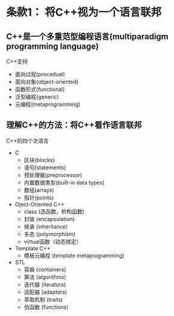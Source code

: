 # 条款1： 将C++视为一个语言联邦

## C++是一个多重范型编程语言(multiparadigm programming language) 
C++支持
- 面向过程(procedual)
- 面向对象(object-oriented)
- 函数形式(functional)
- 泛型编程(generic)
- 元编程(metaprogramming)

## 理解C++的方法：将C++看作语言联邦
C++的四个次语言
- C
    - 区块(blocks)
    - 语句(statements)
    - 预处理器(preprocessor)
    - 内置数据类型(built-in data types)
    - 数组(arrays)
    - 指针(points)
- Oject-Oriented C++
    - class (造函数，析构函数)
    - 封装 (encapsulation)
    - 继承 (inheritance)
    - 多态 (polymorphism)
    - virtual函数（动态绑定）
- Template C++
    - 模板元编程 (template metaprogramming)
- STL
    - 容器 (containers)
    - 算法 (algorithms)
    - 迭代器 (iterators)
    - 适配器 (adapters)
    - 萃取机制 (traits)
    - 仿函数 (functions)


